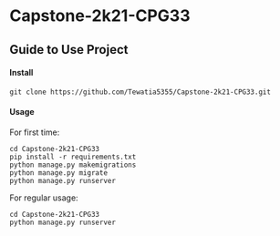 # Capstone-2k21-CPG33

## Guide to Use Project
#### Install

```
git clone https://github.com/Tewatia5355/Capstone-2k21-CPG33.git
```


#### Usage

For first time:
```
cd Capstone-2k21-CPG33
pip install -r requirements.txt 
python manage.py makemigrations 
python manage.py migrate
python manage.py runserver
```

For regular usage:
```
cd Capstone-2k21-CPG33
python manage.py runserver
```
